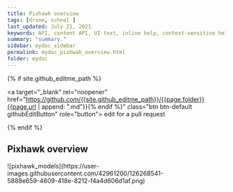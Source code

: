 ```yaml
---
title: Pixhawk overview
tags: [drone, school ]
last_updated: July 21, 2021
keywords: API, content API, UI text, inline help, context-sensitive help, popovers, tooltips
summary: "summary."
sidebar: mydoc_sidebar
permalink: mydoc_pixhwak_overview.html
folder: mydoc
---
```


{% if site.github_editme_path %}

<a target="_blank" rel="noopener" href="https://github.com/{{site.github_editme_path}}/{{page.folder}}{{page.url | append: ".md"}}{% endif %}" class="btn btn-default githubEditButton" role="button"><i class="fa fa-github fa-lg"></i> edit for a pull request</a>

{% endif %}

## Pixhawk overview

<div markdown="1" style="width: 400px">
![pixhawk_models](https://user-images.githubusercontent.com/42961200/126268541-5888e659-4609-418e-8212-f4a4d606d1af.png)
</div>


